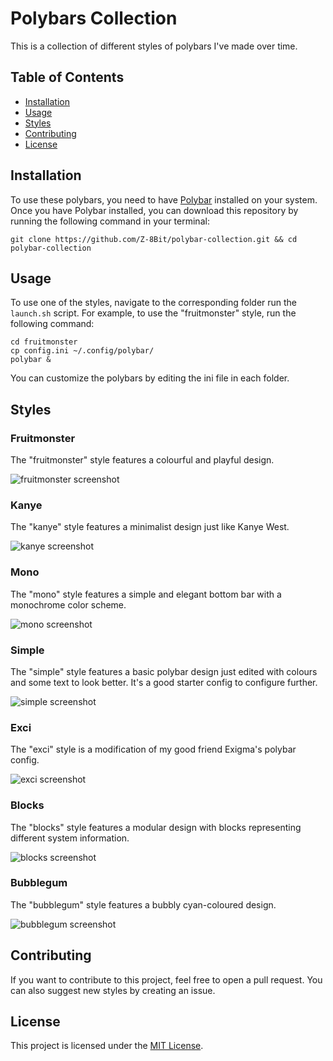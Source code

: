 # Polybars Collection

This is a collection of different styles of polybars I've made over time.

## Table of Contents

- [Installation](#installation)
- [Usage](#usage)
- [Styles](#styles)
- [Contributing](#contributing)
- [License](#license)

## Installation

To use these polybars, you need to have [Polybar](https://github.com/polybar/polybar) installed on your system. Once you have Polybar installed, you can download this repository by running the following command in your terminal:

```
git clone https://github.com/Z-8Bit/polybar-collection.git && cd polybar-collection
```

## Usage

To use one of the styles, navigate to the corresponding folder run the `launch.sh` script. For example, to use the "fruitmonster" style, run the following command:

```
cd fruitmonster
cp config.ini ~/.config/polybar/
polybar &
```

You can customize the polybars by editing the ini file in each folder.

## Styles

### Fruitmonster

The "fruitmonster" style features a colourful and playful design.

![fruitmonster screenshot](screenshots/fruitmonster.png)

### Kanye

The "kanye" style features a minimalist design just like Kanye West.

![kanye screenshot](screenshots/kanye.png)

### Mono

The "mono" style features a simple and elegant bottom bar with a monochrome color scheme.

![mono screenshot](screenshots/mono.png)

### Simple

The "simple" style features a basic polybar design just edited with colours and some text to look better. It's a good starter config to configure further.

![simple screenshot](screenshots/simple.png)

### Exci

The "exci" style is a modification of my good friend Exigma's polybar config.

![exci screenshot](screenshots/exci.png)

### Blocks

The "blocks" style features a modular design with blocks representing different system information.

![blocks screenshot](screenshots/blocks.png)

### Bubblegum

The "bubblegum" style features a bubbly cyan-coloured design.

![bubblegum screenshot](screenshots/bubblegum.png)

## Contributing

If you want to contribute to this project, feel free to open a pull request. You can also suggest new styles by creating an issue.

## License

This project is licensed under the [MIT License](LICENSE).
